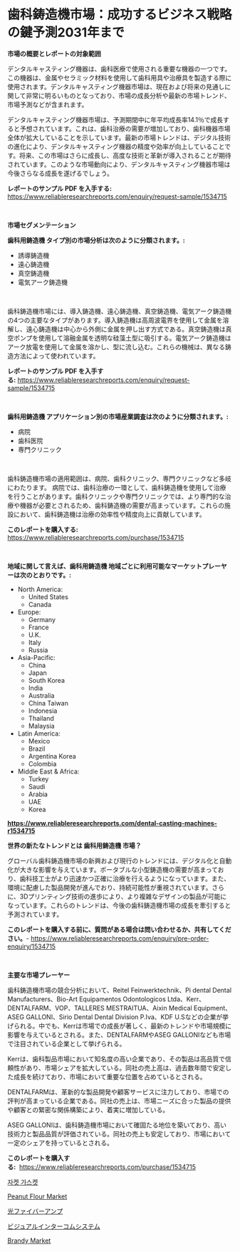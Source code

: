 <p><h1>歯科鋳造機市場：成功するビジネス戦略の鍵予測2031年まで</h1></p><p><strong>市場の概要とレポートの対象範囲</strong></p>
<p><p>デンタルキャスティング機器は、歯科医療で使用される重要な機器の一つです。この機器は、金属やセラミック材料を使用して歯科用具や治療具を製造する際に使用されます。デンタルキャスティング機器市場は、現在および将来の見通しに関して非常に明るいものとなっており、市場の成長分析や最新の市場トレンド、市場予測などが含まれます。</p><p>デンタルキャスティング機器市場は、予測期間中に年平均成長率14.1％で成長すると予想されています。これは、歯科治療の需要が増加しており、歯科機器市場全体が拡大していることを示しています。最新の市場トレンドは、デジタル技術の進化により、デンタルキャスティング機器の精度や効率が向上していることです。将来、この市場はさらに成長し、高度な技術と革新が導入されることが期待されています。このような市場動向により、デンタルキャスティング機器市場は今後さらなる成長を遂げるでしょう。</p></p>
<p><strong>レポートのサンプル PDF を入手する:</strong> <a href="https://www.reliableresearchreports.com/enquiry/request-sample/1534715">https://www.reliableresearchreports.com/enquiry/request-sample/1534715</a></p>
<p>&nbsp;</p>
<p><strong>市場セグメンテーション</strong></p>
<p><strong>歯科用鋳造機 タイプ別の市場分析は次のように分類されます。:</strong></p>
<p><ul><li>誘導鋳造機</li><li>遠心鋳造機</li><li>真空鋳造機</li><li>電気アーク鋳造機</li></ul></p>
<p>&nbsp;</p>
<p><p>歯科鋳造機市場には、導入鋳造機、遠心鋳造機、真空鋳造機、電気アーク鋳造機の4つの主要なタイプがあります。導入鋳造機は高周波電界を使用して金属を溶解し、遠心鋳造機は中心から外側に金属を押し出す方式である。真空鋳造機は真空ポンプを使用して溶融金属を透明な硅藻土型に吸引する。電気アーク鋳造機はアーク放電を使用して金属を溶かし、型に流し込む。これらの機械は、異なる鋳造方法によって使われています。</p></p>
<p><strong>レポートのサンプル PDF を入手する:</strong>&nbsp;<a href="https://www.reliableresearchreports.com/enquiry/request-sample/1534715">https://www.reliableresearchreports.com/enquiry/request-sample/1534715</a></p>
<p>&nbsp;</p>
<p><strong> 歯科用鋳造機 アプリケーション別の市場産業調査は次のように分類されます。:</strong></p>
<p><ul><li>病院</li><li>歯科医院</li><li>専門クリニック</li></ul></p>
<p>&nbsp;</p>
<p><p>歯科鋳造機市場の適用範囲は、病院、歯科クリニック、専門クリニックなど多岐にわたります。 病院では、歯科治療の一環として、歯科鋳造機を使用して治療を行うことがあります。歯科クリニックや専門クリニックでは、より専門的な治療や機器が必要とされるため、歯科鋳造機の需要が高まっています。これらの施設において、歯科鋳造機は治療の効率性や精度向上に貢献しています。</p></p>
<p><strong>このレポートを購入する:</strong>&nbsp; <a href="https://www.reliableresearchreports.com/purchase/1534715">https://www.reliableresearchreports.com/purchase/1534715</a></p>
<p>&nbsp;</p>
<p><strong>地域に関して言えば、歯科用鋳造機 地域ごとに利用可能なマーケットプレーヤーは次のとおりです。:</strong></p>
<p><ul>
    <li>
        North America:
        <ul>
            <li>United States</li>
            <li>Canada</li>
        </ul>
    </li>
    <li>
        Europe:
        <ul>
            <li>Germany</li>
            <li>France</li>
            <li>U.K.</li>
            <li>Italy</li>
            <li>Russia</li>
        </ul>
    </li>
    <li>
        Asia-Pacific:
        <ul>
            <li>China</li>
            <li>Japan</li>
            <li>South Korea</li>
            <li>India</li>
            <li>Australia</li>
            <li>China Taiwan</li>
            <li>Indonesia</li>
            <li>Thailand</li>
            <li>Malaysia</li>
        </ul>
    </li>
    <li>
        Latin America:
        <ul>
            <li>Mexico</li>
            <li>Brazil</li>
            <li>Argentina Korea</li>
            <li>Colombia</li>
        </ul>
    </li>
    <li>
        Middle East & Africa:
        <ul>
            <li>Turkey</li>
            <li>Saudi</li>
            <li>Arabia</li>
            <li>UAE</li>
            <li>Korea</li>
        </ul>
    </li>
    </ul></p>
<p><strong><a href="https://www.reliableresearchreports.com/dental-casting-machines-r1534715">https://www.reliableresearchreports.com/dental-casting-machines-r1534715</a></strong>&nbsp;</p>
<p><strong>世界の新たなトレンドとは 歯科用鋳造機 市場？</strong></p>
<p><p>グローバル歯科鋳造機市場の新興および現行のトレンドには、デジタル化と自動化が大きな影響を与えています。ポータブルな小型鋳造機の需要が高まっており、歯科技工士がより迅速かつ正確に治療を行えるようになっています。また、環境に配慮した製品開発が進んでおり、持続可能性が重視されています。さらに、3Dプリンティング技術の進歩により、より複雑なデザインの製品が可能になっています。これらのトレンドは、今後の歯科鋳造機市場の成長を牽引すると予測されています。</p></p>
<p><strong>このレポートを購入する前に、質問がある場合は問い合わせるか、共有してください。</strong>- <a href="https://www.reliableresearchreports.com/enquiry/pre-order-enquiry/1534715">https://www.reliableresearchreports.com/enquiry/pre-order-enquiry/1534715</a></p>
<p>&nbsp;</p>
<p><strong>主要な市場プレーヤー</strong></p>
<p><p>歯科鋳造機市場の競合分析において、Reitel Feinwerktechnik、Pi dental Dental Manufacturers、Bio-Art Equipamentos Odontologicos Ltda、Kerr、DENTALFARM、VOP、TALLERES MESTRAITUA、Aixin Medical Equipment、ASEG GALLONI、Sirio Dental Dental Division P.Iva、KDF U.Sなどの企業が挙げられる。中でも、Kerrは市場での成長が著しく、最新のトレンドや市場規模に影響を与えているとされる。また、DENTALFARMやASEG GALLONIなども市場で注目されている企業として挙げられる。</p><p>Kerrは、歯科製品市場において知名度の高い企業であり、その製品は高品質で信頼性があり、市場シェアを拡大している。同社の売上高は、過去数年間で安定した成長を続けており、市場において重要な位置を占めているとされる。</p><p>DENTALFARMは、革新的な製品開発や顧客サービスに注力しており、市場での評判が高まっている企業である。同社の売上は、市場ニーズに合った製品の提供や顧客との緊密な関係構築により、着実に増加している。</p><p>ASEG GALLONIは、歯科鋳造機市場において確固たる地位を築いており、高い技術力と製品品質が評価されている。同社の売上も安定しており、市場において一定のシェアを持っているとされる。</p></p>
<p><strong>このレポートを購入する:</strong>&nbsp;&nbsp;<a href="https://www.reliableresearchreports.com/purchase/1534715">https://www.reliableresearchreports.com/purchase/1534715</a></p>
<p><p><a href="https://medium.com/@ethawolf/%EC%9E%90%EC%BC%93%ED%8C%85-%EB%AC%BC%EA%B2%B0-%EC%8B%9C%EC%9E%A5-%EB%8F%99%ED%96%A5-%EB%B0%8F-%EC%8B%9C%EC%9E%A5-%EB%B6%84%EC%84%9D%EC%9D%80-2024-2031%EB%85%84-%EA%B8%B0%EA%B0%84%EC%9D%84-%EB%8C%80%EC%83%81%EC%9C%BC%EB%A1%9C-%EC%98%88%EC%B8%A1%EB%90%A9%EB%8B%88%EB%8B%A4-15c12314bb9b">자켓 가스켓</a></p><p><a href="https://github.com/gdfhhhj/Market-Research-Report-List-3/blob/main/peanut-flour-market.md">Peanut Flour Market</a></p><p><a href="https://github.com/mohamedbakry57/Market-Research-Report-List-3/blob/main/912886017825.md">光ファイバーアンプ</a></p><p><a href="https://medium.com/@susanjprice2023/%E3%83%93%E3%82%B8%E3%83%A5%E3%82%A2%E3%83%AB%E3%82%A4%E3%83%B3%E3%82%BF%E3%83%BC%E3%82%B3%E3%83%A0%E3%82%B7%E3%82%B9%E3%83%86%E3%83%A0%E5%B8%82%E5%A0%B4%E8%A6%8F%E6%A8%A1-%E5%B8%82%E5%A0%B4%E5%B1%95%E6%9C%9B%E3%81%A8%E5%B8%82%E5%A0%B4%E4%BA%88%E6%B8%AC-2024%E5%B9%B4%E3%81%8B%E3%82%892031%E5%B9%B4%E3%81%BE%E3%81%A7-5de7f349a6cd">ビジュアルインターコムシステム</a></p><p><a href="https://github.com/julyju69/Market-Research-Report-List-2/blob/main/brandy-market.md">Brandy Market</a></p></p>